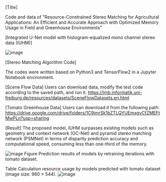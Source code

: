 [Title]

Code and data of "Resource-Constrained Stereo Matching for Agricultural Applications: An Efficient and Accurate Approach with Optimized Memory Usage in Field and Greenhouse Environments"

[Integrated U-Net model with histogram-equalized mono channel stereo data (IUHM)]

![image](https://github.com/user-attachments/assets/48e6205c-30a3-4157-810f-1fdb47aec45d)


[Stereo Matching Algorithm Code]

The codes were written based on Python3 and TensorFlow2 in a Jupyter Notebook environment.

[Scene Flow Data]
Users can download data, modify the test code according to the saved path, and run it.
https://lmb.informatik.uni-freiburg.de/resources/datasets/SceneFlowDatasets.en.html


[Tomato Greenhouse Data]
Users can download it from the following path:
https://drive.google.com/drive/folders/1C9imrSk1bZTLQYUEmxgvCfZMEFtMwPLn?usp=sharing

[Result]
The proposed model, IUHM surpasses existing models such as geometry and context network (GC-Net) and pyramid stereo matching network (PSMNet) in terms of disparity prediction accuracy and computational speed, consuming less than one-third of the memory.

![image](https://github.com/user-attachments/assets/42829cbc-ad43-45d8-81a6-cf1901588931)
Figure Prediction results of models by retraining iterations with tomato dataset.


Table Calculation resource usage by models predicted with tomato dataset (image size: 960 × 544).
![image](https://github.com/user-attachments/assets/109c25c5-fa5b-42dd-af1c-e91d11a4e224)
